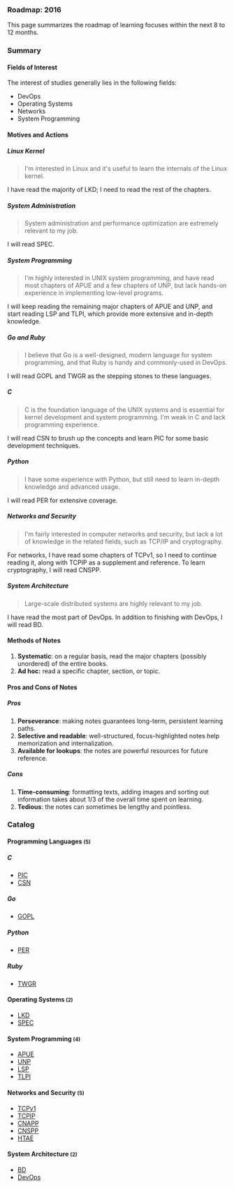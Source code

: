 ### **Roadmap: 2016**

This page summarizes the roadmap of learning focuses within the next 8 to 12 months.

### Summary

#### Fields of Interest

The interest of studies generally lies in the following fields:

* DevOps
* Operating Systems
* Networks
* System Programming

#### Motives and Actions

##### **Linux Kernel**

> I'm interested in Linux and it's useful to learn the internals of the Linux kernel.

I have read the majority of LKD; I need to read the rest of the chapters.

##### **System Administration**

> System administration and performance optimization are extremely relevant to my job.

I will read SPEC.

##### **System Programming**

> I'm highly interested in UNIX system programming, and have read most chapters of APUE and a few chapters of UNP, but lack hands-on experience in implementing low-level programs.

I will keep reading the remaining major chapters of APUE and UNP, and start reading LSP and TLPI, which provide more extensive and in-depth knowledge.

##### **Go and Ruby**

> I believe that Go is a well-designed, modern language for system programming, and that Ruby is handy and commonly-used in DevOps.

I will read GOPL and TWGR as the stepping stones to these languages.

##### **C**

> C is the foundation language of the UNIX systems and is essential for kernel development and system programming. I'm weak in C and lack programming experience.

I will read CSN to brush up the concepts and learn PIC for some basic development techniques.

##### **Python**

> I have some experience with Python, but still need to learn in-depth knowledge and advanced usage.

I will read PER for extensive coverage.

##### **Networks and Security**

> I'm fairly interested in computer networks and security, but lack a lot of knowledge in the related fields, such as TCP/IP and cryptography.

For networks, I have read some chapters of TCPv1, so I need to continue reading it, along with TCPIP as a supplement and reference. To learn cryptography, I will read CNSPP.

##### **System Architecture**

> Large-scale distributed systems are highly relevant to my job.

I have read the most part of DevOps. In addition to finishing with DevOps, I will read BD.

#### Methods of Notes

1. **Systematic**: on a regular basis, read the major chapters (possibly unordered) of the entire books.
2. **Ad hoc:** read a specific chapter, section, or topic.

#### Pros and Cons of Notes

##### **Pros**

1. **Perseverance**: making notes guarantees long-term, persistent learning paths.
2. **Selective and readable**: well-structured, focus-highlighted notes help memorization and internalization.
3. **Available for lookups**: the notes are powerful resources for future reference.

##### **Cons**

1. **Time-consuming**: formatting texts, adding images and sorting out information takes about 1/3 of the overall time spent on learning.
2. **Tedious**: the notes can sometimes be lengthy and pointless.

### Catalog

#### Programming Languages <small>(5)</small>

##### **C**

* [PIC](../pic/index.md)
* [CSN](../csn/index.md)

##### **Go**

* [GOPL](../gopl/index.md)

##### **Python**

* [PER](../per/index.md)

##### **Ruby**

* [TWGR](../twgr/index.md)

#### Operating Systems <small>(2)</small>

* [LKD](../lkd/index.md)
* [SPEC](../spec/index.md)

#### System Programming <small>(4)</small>

* [APUE](../apue/index.md)
* [UNP](../unp/index.md)
* [LSP](../lsp/index.md)
* [TLPI](../tlpi/index.md)

#### Networks and Security <small>(5)</small>

* [TCPv1](../tcpv1/index.md)
* [TCPIP](../tcpip/index.md)
* [CNAPP](../cnapp/index.md)
* [CNSPP](../cnspp/index.md)
* [HTAE](../htae/index.md)

#### System Architecture <small>(2)</small>

* [BD](../bd/index.md)
* [DevOps](../devops/index.md)

